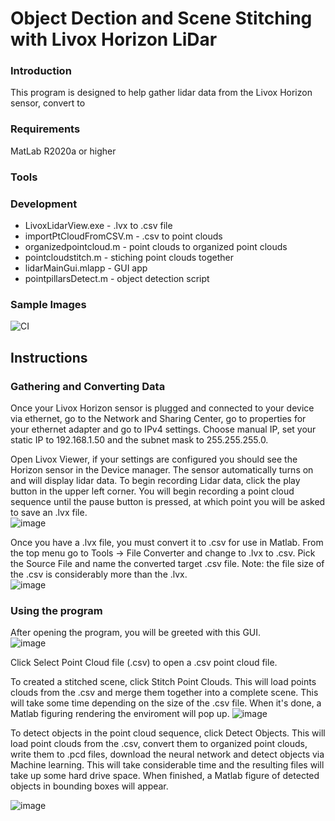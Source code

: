 # Object Dection and Scene Stitching with Livox Horizon LiDar
### Introduction 
This program is designed to help gather lidar data from the Livox Horizon sensor, convert to 

### Requirements
  MatLab R2020a or higher

### Tools


### Development
 - LivoxLidarView.exe     - .lvx to .csv file
 - importPtCloudFromCSV.m - .csv to point clouds
 - organizedpointcloud.m  - point clouds to organized point clouds
 - pointcloudstitch.m     - stiching point clouds together
 - lidarMainGui.mlapp     - GUI app
 - pointpillarsDetect.m   - object detection script
### Sample Images

![CI](https://github.com/cs481-ekh/s21-team-lidar/workflows/CI/badge.svg)

## Instructions
### Gathering and Converting Data
Once your Livox Horizon sensor is plugged and connected to your device via ethernet, go to the Network and Sharing Center, go to properties for your ethernet adapter and  go to IPv4 settings. Choose manual IP, set your static IP to 192.168.1.50 and the subnet mask to 255.255.255.0.

Open Livox Viewer, if your settings are configured you should see the Horizon sensor in the Device manager. The sensor automatically turns on and will display lidar data. To begin recording Lidar data, click the play button in the upper left corner. You will begin recording a point cloud sequence until the pause button is pressed, at which point you will be asked to save an .lvx file.  
![image](https://user-images.githubusercontent.com/32054828/115180394-b22e9a00-a092-11eb-8619-534dab3a8d33.png)

Once you have a .lvx file, you must convert it to .csv for use in Matlab. From the top menu go to Tools -> File Converter and change to .lvx to .csv. Pick the Source File and name the converted target .csv file. Note: the file size of the .csv is considerably more than the .lvx.   
![image](https://user-images.githubusercontent.com/32054828/115180551-105b7d00-a093-11eb-8586-31aee8056c87.png)

### Using the program
After opening the program, you will be greeted with this GUI.  
![image](https://user-images.githubusercontent.com/32054828/115182049-7ac1ec80-a096-11eb-90b6-15ae1e5779ab.png)  

Click Select Point Cloud file (.csv) to open a .csv point cloud file.

To created a stitched scene, click Stitch Point Clouds. This will load points clouds from the .csv and merge them together into a complete scene. This will take some time depending on the size of the .csv file. When it's done, a Matlab figuring rendering the enviroment will pop up. 
![image](https://user-images.githubusercontent.com/32054828/115182531-59153500-a097-11eb-847f-ce1611f0cefd.png)

To detect objects in the point cloud sequence, click Detect Objects. This will load point clouds from the .csv, convert them to organized point clouds, write them to .pcd files, download the neural network and detect objects via Machine learning. This will take considerable time and the resulting files will take up some hard drive space. When finished, a Matlab figure of detected objects in bounding boxes will appear.

![image](https://user-images.githubusercontent.com/32054828/115302119-4c3c2400-a11f-11eb-8896-75c0db79005f.png)


